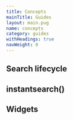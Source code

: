 ```yaml
---
title: Concepts
mainTitle: Guides
layout: main.pug
name: concepts
category: guides
withHeadings: true
navWeight: 0
---
```


## Search lifecycle

## instantsearch()

## Widgets

